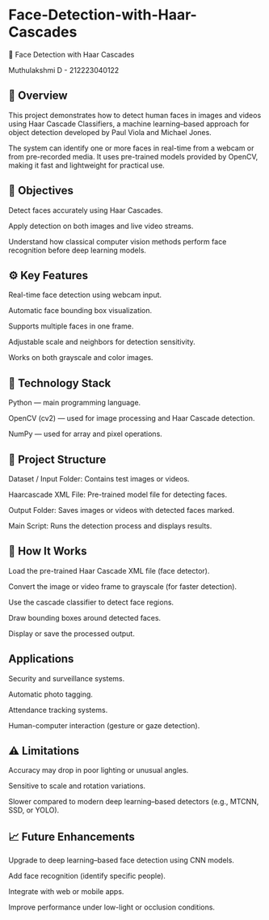# Face-Detection-with-Haar-Cascades
🧠 Face Detection with Haar Cascades

Muthulakshmi D - 212223040122
## 📘 Overview

This project demonstrates how to detect human faces in images and videos using Haar Cascade Classifiers, a machine learning–based approach for object detection developed by Paul Viola and Michael Jones.

The system can identify one or more faces in real-time from a webcam or from pre-recorded media. It uses pre-trained models provided by OpenCV, making it fast and lightweight for practical use.

## 🎯 Objectives

Detect faces accurately using Haar Cascades.

Apply detection on both images and live video streams.

Understand how classical computer vision methods perform face recognition before deep learning models.

## ⚙️ Key Features

Real-time face detection using webcam input.

Automatic face bounding box visualization.

Supports multiple faces in one frame.

Adjustable scale and neighbors for detection sensitivity.

Works on both grayscale and color images.

## 🧩 Technology Stack

Python — main programming language.

OpenCV (cv2) — used for image processing and Haar Cascade detection.

NumPy — used for array and pixel operations.

## 📂 Project Structure

Dataset / Input Folder: Contains test images or videos.

Haarcascade XML File: Pre-trained model file for detecting faces.

Output Folder: Saves images or videos with detected faces marked.

Main Script: Runs the detection process and displays results.

## 🚀 How It Works

Load the pre-trained Haar Cascade XML file (face detector).

Convert the image or video frame to grayscale (for faster detection).

Use the cascade classifier to detect face regions.

Draw bounding boxes around detected faces.

Display or save the processed output.

##  Applications

Security and surveillance systems.

Automatic photo tagging.

Attendance tracking systems.

Human-computer interaction (gesture or gaze detection).

## ⚠️ Limitations

Accuracy may drop in poor lighting or unusual angles.

Sensitive to scale and rotation variations.

Slower compared to modern deep learning–based detectors (e.g., MTCNN, SSD, or YOLO).

## 📈 Future Enhancements

Upgrade to deep learning–based face detection using CNN models.

Add face recognition (identify specific people).

Integrate with web or mobile apps.

Improve performance under low-light or occlusion conditions.
